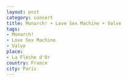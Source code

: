 ```yaml
---
layout: post
category: concert
title: Monarch! + Love Sex Machine + Valve
tags: 
- Monarch!
- Love Sex Machine
- Valve
place: 
- La Flèche d'Or
country: France
city: Paris
---
```


